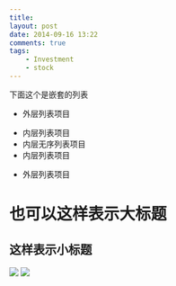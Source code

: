 ```yaml
--- 
title: 
layout: post
date: 2014-09-16 13:22
comments: true
tags: 
    - Investment
    - stock
---
```

下面这个是嵌套的列表

- 外层列表项目
 + 内层列表项目
 + 内层无序列表项目
 + 内层列表项目
- 外层列表项目

也可以这样表示大标题
=

这样表示小标题
-
![](/img/2014/XX-X/1/1.JPG)
![](/pic/2014/XX-X/1/1.JPG)